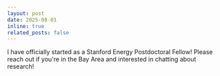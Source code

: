 ```yaml
---
layout: post
date: 2025-08-01
inline: true
related_posts: false
---
```


I have officially started as a Stanford Energy Postdoctoral Fellow! Please reach out if you're in the Bay Area and interested in chatting about research!
